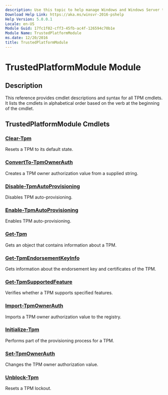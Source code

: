 ```yaml
---
description: Use this topic to help manage Windows and Windows Server technologies with Windows PowerShell.
Download Help Link: https://aka.ms/winsvr-2016-pshelp
Help Version: 5.0.0.1
Locale: en-US
Module Guid: 17fc1f02-cff3-45fb-ac4f-126594c70b1e
Module Name: TrustedPlatformModule
ms.date: 12/20/2016
title: TrustedPlatformModule
---
```


# TrustedPlatformModule Module
## Description
This reference provides cmdlet descriptions and syntax for all TPM cmdlets. It lists the cmdlets in alphabetical order based on the verb at the beginning of the cmdlet.

## TrustedPlatformModule Cmdlets
### [Clear-Tpm](./Clear-Tpm.md)
Resets a TPM to its default state.

### [ConvertTo-TpmOwnerAuth](./ConvertTo-TpmOwnerAuth.md)
Creates a TPM owner authorization value from a supplied string.

### [Disable-TpmAutoProvisioning](./Disable-TpmAutoProvisioning.md)
Disables TPM auto-provisioning.

### [Enable-TpmAutoProvisioning](./Enable-TpmAutoProvisioning.md)
Enables TPM auto-provisioning.

### [Get-Tpm](./Get-Tpm.md)
Gets an object that contains information about a TPM.

### [Get-TpmEndorsementKeyInfo](./Get-TpmEndorsementKeyInfo.md)
Gets information about the endorsement key and certificates of the TPM.

### [Get-TpmSupportedFeature](./Get-TpmSupportedFeature.md)
Verifies whether a TPM supports specified features.

### [Import-TpmOwnerAuth](./Import-TpmOwnerAuth.md)
Imports a TPM owner authorization value to the registry.

### [Initialize-Tpm](./Initialize-Tpm.md)
Performs part of the provisioning process for a TPM.

### [Set-TpmOwnerAuth](./Set-TpmOwnerAuth.md)
Changes the TPM owner authorization value.

### [Unblock-Tpm](./Unblock-Tpm.md)
Resets a TPM lockout.


